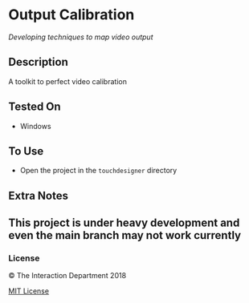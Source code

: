 # Output Calibration
*Developing techniques to map video output*

## Description
A toolkit to perfect video calibration

## Tested On
- Windows


## To Use
- Open the project in the `touchdesigner` directory

## Extra Notes
## This project is under heavy development and even the main branch may not work currently

### License

:copyright: The Interaction Department 2018

[MIT License](http://en.wikipedia.org/wiki/MIT_License)
